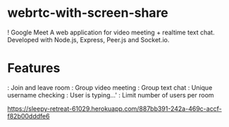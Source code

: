 # webrtc-with-screen-share
! Google Meet
A web application for video meeting + realtime text chat. Developed with Node.js, Express, Peer.js and Socket.io.
# Features
 : Join and leave room
 : Group video meeting
 : Group text chat
 : Unique username checking
 : User is typing...'
 : Limit number of users per room
 
 https://sleepy-retreat-61029.herokuapp.com/887bb391-242a-469c-accf-f82b00dddfe6
